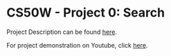# CS50W - Project 0: Search
Project Description can be found <a href="https://cs50.harvard.edu/web/2020/projects/0/search/">here</a>.

For project demonstration on Youtube, click <a href="https://youtu.be/5VkJZN3UX9A">here</a>. 